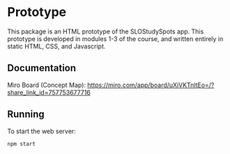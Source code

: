 # Prototype

This package is an HTML prototype of the SLOStudySpots app.
This prototype is developed in modules 1-3 of the course, and
written entirely in static HTML, CSS, and Javascript.

## Documentation

Miro Board (Concept Map): https://miro.com/app/board/uXjVKTnltEo=/?share_link_id=757753677716

## Running

To start the web server:

```shell
npm start
```